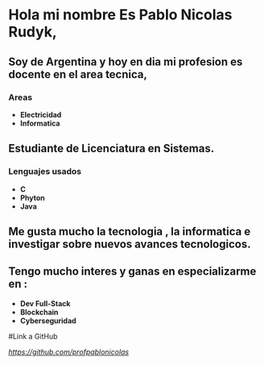 # Hola mi nombre Es Pablo Nicolas Rudyk,

## Soy de **Argentina** y hoy en dia mi profesion es docente en el area **tecnica**,
### **Areas**
* **Electricidad**
* **Informatica**

## Estudiante de **Licenciatura en Sistemas**. 
### Lenguajes usados
* **C**
* **Phyton**
* **Java**

## Me gusta mucho la **tecnologia** , la **informatica** e investigar sobre nuevos avances tecnologicos.

## Tengo mucho interes y ganas en especializarme en :
* **Dev Full-Stack**
* **Blockchain**
* **Cyberseguridad**


#Link a GitHub

*https://github.com/profpablonicolas*